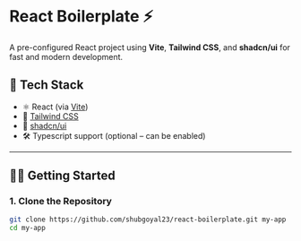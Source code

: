 # React Boilerplate ⚡

A pre-configured React project using **Vite**, **Tailwind CSS**, and **shadcn/ui** for fast and modern development.

## 🚀 Tech Stack

- ⚛️ React (via [Vite](https://vitejs.dev/))
- 🎨 [Tailwind CSS](https://tailwindcss.com/)
- 🧩 [shadcn/ui](https://ui.shadcn.dev/)
- 🛠️ Typescript support (optional – can be enabled)

---

## 🧑‍💻 Getting Started

### 1. Clone the Repository

```bash
git clone https://github.com/shubgoyal23/react-boilerplate.git my-app
cd my-app
